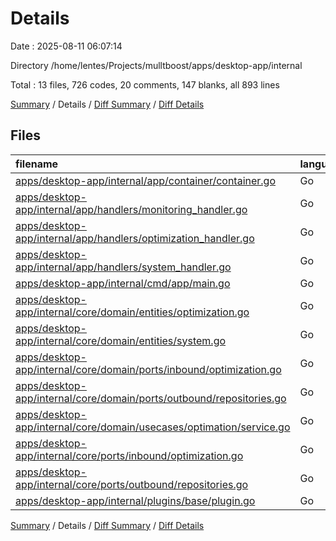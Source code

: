 # Details

Date : 2025-08-11 06:07:14

Directory /home/lentes/Projects/mulltboost/apps/desktop-app/internal

Total : 13 files,  726 codes, 20 comments, 147 blanks, all 893 lines

[Summary](results.md) / Details / [Diff Summary](diff.md) / [Diff Details](diff-details.md)

## Files
| filename | language | code | comment | blank | total |
| :--- | :--- | ---: | ---: | ---: | ---: |
| [apps/desktop-app/internal/app/container/container.go](/apps/desktop-app/internal/app/container/container.go) | Go | 65 | 9 | 14 | 88 |
| [apps/desktop-app/internal/app/handlers/monitoring\_handler.go](/apps/desktop-app/internal/app/handlers/monitoring_handler.go) | Go | 31 | 0 | 9 | 40 |
| [apps/desktop-app/internal/app/handlers/optimization\_handler.go](/apps/desktop-app/internal/app/handlers/optimization_handler.go) | Go | 37 | 1 | 12 | 50 |
| [apps/desktop-app/internal/app/handlers/system\_handler.go](/apps/desktop-app/internal/app/handlers/system_handler.go) | Go | 27 | 0 | 8 | 35 |
| [apps/desktop-app/internal/cmd/app/main.go](/apps/desktop-app/internal/cmd/app/main.go) | Go | 17 | 5 | 6 | 28 |
| [apps/desktop-app/internal/core/domain/entities/optimization.go](/apps/desktop-app/internal/core/domain/entities/optimization.go) | Go | 71 | 0 | 15 | 86 |
| [apps/desktop-app/internal/core/domain/entities/system.go](/apps/desktop-app/internal/core/domain/entities/system.go) | Go | 136 | 0 | 20 | 156 |
| [apps/desktop-app/internal/core/domain/ports/inbound/optimization.go](/apps/desktop-app/internal/core/domain/ports/inbound/optimization.go) | Go | 32 | 0 | 5 | 37 |
| [apps/desktop-app/internal/core/domain/ports/outbound/repositories.go](/apps/desktop-app/internal/core/domain/ports/outbound/repositories.go) | Go | 39 | 0 | 6 | 45 |
| [apps/desktop-app/internal/core/domain/usecases/optimation/service.go](/apps/desktop-app/internal/core/domain/usecases/optimation/service.go) | Go | 159 | 5 | 31 | 195 |
| [apps/desktop-app/internal/core/ports/inbound/optimization.go](/apps/desktop-app/internal/core/ports/inbound/optimization.go) | Go | 32 | 0 | 5 | 37 |
| [apps/desktop-app/internal/core/ports/outbound/repositories.go](/apps/desktop-app/internal/core/ports/outbound/repositories.go) | Go | 39 | 0 | 6 | 45 |
| [apps/desktop-app/internal/plugins/base/plugin.go](/apps/desktop-app/internal/plugins/base/plugin.go) | Go | 41 | 0 | 10 | 51 |

[Summary](results.md) / Details / [Diff Summary](diff.md) / [Diff Details](diff-details.md)